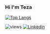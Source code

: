 ### Hi I'm Teza


<!--
**tezaalfian/tezaalfian** is a ✨ _special_ ✨ repository because its `README.md` (this file) appears on your GitHub profile.

Here are some ideas to get you started:

- 🔭 I’m currently working on ...
- 🌱 I’m currently learning Javascript and PHP
- 👯 I’m looking to collaborate on ...
- 🤔 I’m looking for help with ...
- 💬 Ask me about Anything
- 📫 How to reach me: ...
- 😄 Pronouns: ...
- ⚡ Fun fact: ...
- 🌱 I’m currently learning Javascript and PHP
- 💬 Ask me about Anything
-->

[![Top Langs](https://github-readme-stats.vercel.app/api/top-langs/?username=tezaalfian&theme=radical)](https://github.com/anuraghazra/github-readme-stats)

<!--
[![Top Langs](https://github-readme-stats.vercel.app/api/top-langs/?username=tezaalfian&layout=compact&&theme=radical)](https://github.com/anuraghazra/github-readme-stats)
![tezaalfian's github stats](https://github-readme-stats.vercel.app/api?username=tezaalfian&show_icons=true&theme=transparent)
[![tezaalfian's github stats](https://github-readme-stats.vercel.app/api?username=tezaalfian&theme=radical)](https://github.com/anuraghazra/github-readme-stats)
-->
![views](https://visitor-badge-deno.deno.dev/tezaalfian.tezaalfian.svg)
[![Linkedin](https://img.shields.io/badge/-tezaalfian-blue?style=flat-square&labelColor=gray&logo=Linkedin&logoColor=white&link=https://www.linkedin.com/in/teza-alfian/)](https://www.linkedin.com/in/teza-alfian/)
